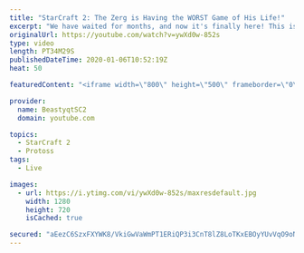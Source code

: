 ```yaml
---
title: "StarCraft 2: The Zerg is Having the WORST Game of His Life!"
excerpt: "We have waited for months, and now it's finally here! This is the VOID RAYS to GRANDMASTER series! With the new balance changes to speedy Void Rays in the latest patch, we can now begin the series right! At this point in the series, we are introducing other units into the composition to make the games"
originalUrl: https://youtube.com/watch?v=ywXd0w-852s
type: video
length: PT34M29S
publishedDateTime: 2020-01-06T10:52:19Z
heat: 50

featuredContent: "<iframe width=\"800\" height=\"500\" frameborder=\"0\" src=\"https://www.youtube.com/embed/ywXd0w-852s\" allow=\"accelerometer; autoplay; encrypted-media; gyroscope; picture-in-picture\" allowfullscreen></iframe>"

provider:
  name: BeastyqtSC2
  domain: youtube.com

topics:
  - StarCraft 2
  - Protoss
tags:
  - Live

images:
  - url: https://i.ytimg.com/vi/ywXd0w-852s/maxresdefault.jpg
    width: 1280
    height: 720
    isCached: true

secured: "aEezC6SzxFXYWK8/VkiGwVaWmPT1ERiQP3i3CnT8lZ8LoTKxEBOyYUvVqO9oNQVINxErWbEy0NxgKx3L7iLHXzkVY+AUuc+fXtWhn7UA4clOuFxnpBVDfkzQHHeVqEDwOAg4hsWuFw++iWYz9JlahItKj1o7DtKIWjB7JqnQ772DYVh6UpikaNfqqv2EzHfta0yuZFfHbFiUNXxVr1MirxIyKnr92OrmLAGPnF5PpSRplZWJ40df8a0LKwzFaJm76QEsGv1wENxD9knSngQVCZ8tR8EVkfjiS0K4V/RL337gVfAcNpM+itn3p9tIEBmJEoSS45Wh+Ll5xKbGS7gAun3Yj9GEVT7xjwV2FMqA4Ab17yHzsDkLazxq54lA1I0zbNKBK09VVxz4cXTIjKPURsTtJsYWfkVkID9DbCfUpS0=;FpOmmHQCP65qTYdlJUZZ4A=="
---
```


